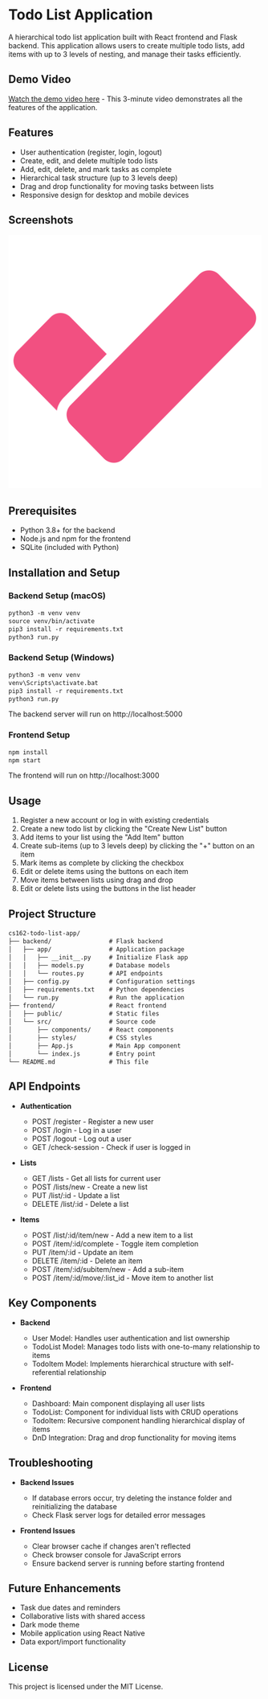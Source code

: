 # Todo List Application

A hierarchical todo list application built with React frontend and Flask backend. This application allows users to create multiple todo lists, add items with up to 3 levels of nesting, and manage their tasks efficiently.

## Demo Video

[Watch the demo video here](https://www.loom.com/share/your-video-id) - This 3-minute video demonstrates all the features of the application.

## Features

- User authentication (register, login, logout)
- Create, edit, and delete multiple todo lists
- Add, edit, delete, and mark tasks as complete
- Hierarchical task structure (up to 3 levels deep)
- Drag and drop functionality for moving tasks between lists
- Responsive design for desktop and mobile devices

## Screenshots

![Todo List App](frontend/public/microsoft-to-do-app.png)

## Prerequisites

- Python 3.8+ for the backend
- Node.js and npm for the frontend
- SQLite (included with Python)

## Installation and Setup

### Backend Setup (macOS)

```
python3 -m venv venv
source venv/bin/activate
pip3 install -r requirements.txt
python3 run.py
```

### Backend Setup (Windows)

```
python3 -m venv venv
venv\Scripts\activate.bat
pip3 install -r requirements.txt
python3 run.py
```

The backend server will run on http://localhost:5000

### Frontend Setup

```
npm install
npm start
```

The frontend will run on http://localhost:3000

## Usage

1. Register a new account or log in with existing credentials
2. Create a new todo list by clicking the "Create New List" button
3. Add items to your list using the "Add Item" button
4. Create sub-items (up to 3 levels deep) by clicking the "+" button on an item
5. Mark items as complete by clicking the checkbox
6. Edit or delete items using the buttons on each item
7. Move items between lists using drag and drop
8. Edit or delete lists using the buttons in the list header

## Project Structure

```
cs162-todo-list-app/
├── backend/                # Flask backend
│   ├── app/                # Application package
│   │   ├── __init__.py     # Initialize Flask app
│   │   ├── models.py       # Database models
│   │   └── routes.py       # API endpoints
│   ├── config.py           # Configuration settings
│   ├── requirements.txt    # Python dependencies
│   └── run.py              # Run the application
├── frontend/               # React frontend
│   ├── public/             # Static files
│   └── src/                # Source code
│       ├── components/     # React components
│       ├── styles/         # CSS styles
│       ├── App.js          # Main App component
│       └── index.js        # Entry point
└── README.md               # This file
```

## API Endpoints

- **Authentication**
  - POST /register - Register a new user
  - POST /login - Log in a user
  - POST /logout - Log out a user
  - GET /check-session - Check if user is logged in

- **Lists**
  - GET /lists - Get all lists for current user
  - POST /lists/new - Create a new list
  - PUT /list/:id - Update a list
  - DELETE /list/:id - Delete a list

- **Items**
  - POST /list/:id/item/new - Add a new item to a list
  - POST /item/:id/complete - Toggle item completion
  - PUT /item/:id - Update an item
  - DELETE /item/:id - Delete an item
  - POST /item/:id/subitem/new - Add a sub-item
  - POST /item/:id/move/:list_id - Move item to another list

## Key Components

- **Backend**
  - User Model: Handles user authentication and list ownership
  - TodoList Model: Manages todo lists with one-to-many relationship to items
  - TodoItem Model: Implements hierarchical structure with self-referential relationship

- **Frontend**
  - Dashboard: Main component displaying all user lists
  - TodoList: Component for individual lists with CRUD operations
  - TodoItem: Recursive component handling hierarchical display of items
  - DnD Integration: Drag and drop functionality for moving items

## Troubleshooting

- **Backend Issues**
  - If database errors occur, try deleting the instance folder and reinitializing the database
  - Check Flask server logs for detailed error messages

- **Frontend Issues**
  - Clear browser cache if changes aren't reflected
  - Check browser console for JavaScript errors
  - Ensure backend server is running before starting frontend

## Future Enhancements

- Task due dates and reminders
- Collaborative lists with shared access
- Dark mode theme
- Mobile application using React Native
- Data export/import functionality

## License

This project is licensed under the MIT License. 